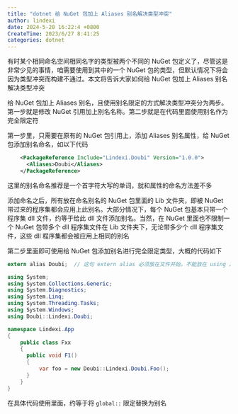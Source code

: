 ```yaml
---
title: "dotnet 给 NuGet 包加上 Aliases 别名解决类型冲突"
author: lindexi
date: 2024-5-20 16:22:4 +0800
CreateTime: 2023/6/27 8:41:25
categories: dotnet
---
```


有时某个相同命名空间相同名字的类型被两个不同的 NuGet 包定义了，尽管这是非常少见的事情，咱需要使用到其中的一个 NuGet 包的类型，但默认情况下将会因为类型冲突而构建不通过。本文将告诉大家如何给 NuGet 包加上 Aliases 别名解决类型冲突

<!--more-->


<!-- CreateTime:2023/6/27 8:41:25 -->


<!-- 发布 -->


给 NuGet 包加上 Aliases 别名，且使用别名限定的方式解决类型冲突分为两步。第一步就是修改 NuGet 引用加上别名名称。第二步就是在代码里面使用别名作为完全限定符

第一步里，只需要在原有的 NuGet 包引用上，添加 Aliases 别名属性，给 NuGet 包添加别名命名，如以下代码

```xml
    <PackageReference Include="Lindexi.Doubi" Version="1.0.0">
      <Aliases>Doubi</Aliases>
    </PackageReference>
```

这里的别名命名推荐是一个首字符大写的单词，就和属性的命名方法差不多

添加命名之后，所有放在命名别名的 NuGet 包里面的 Lib 文件夹，即被 NuGet 带过来的程序集都会应用上此别名。大部分情况下，每个 NuGet 包基本只带一个程序集 dll 文件，约等于给此 dll 文件添加别名。当然，在 NuGet 里面也不限制一个 NuGet 包带多个 dll 程序集文件在 Lib 文件夹下，无论带多少个 dll 程序集文件，这些 dll 程序集都会被应用上相同的别名

第二步里面即可使用给 NuGet 包添加别名进行完全限定类型，大概的代码如下

```csharp
extern alias Doubi;  // 这句 extern alias 必须放在文件开始，不能放在 using 之后

using System;
using System.Collections.Generic;
using System.Diagnostics;
using System.Linq;
using System.Threading.Tasks;
using System.Windows;
using Doubi::Lindexi.Doubi;

namespace Lindexi.App
{
	public class Fxx
	{
      public void F1()
      {
          var foo = new Doubi::Lindexi.Doubi.Foo();
      }		
	}
}
```

在具体代码使用里面，约等于将 `global::` 限定替换为别名

